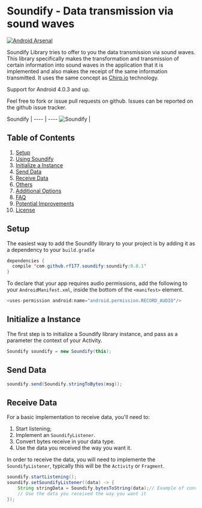 # Soundify - Data transmission via sound waves

[![Android Arsenal](https://img.shields.io/badge/Android%20Arsenal-Soundify-brightgreen.svg?style=flat)](http://android-arsenal.com/details/1/4595)

Soundify Library tries to offer to you the data transmission via sound waves. This library specifically makes the transformation and transmission of certain information into sound waves in the application that it is implemented and also makes the receipt of the same information transmitted. 
It uses the same concept as [Chirp.io](https://www.chirp.io/) technology.

Support for Android 4.0.3 and up.

Feel free to fork or issue pull requests on github. Issues can be reported on the github issue tracker.


Soundify | 
---- | ----
![Soundify](https://github.com/RF177/Soundify/blob/Work/gem2.gif?raw=true) | 

## Table of Contents
1. [Setup](#setup)
2. [Using Soundify](#using-soundify)
  1. [Initialize a Instance](#Initialize-a-instance)	
  2. [Send Data](#send-data)
  3. [Receive Data](#receive-data-listener)
  4. [Others](#others-configs)
3. [Additional Options](#additional-options)
4. [FAQ](#faq)
5. [Potential Improvements](#potential-improvements)
6. [License](#license)


## Setup
The easiest way to add the Soundify library to your project is by adding it as a dependency to your `build.gradle`
```java
dependencies {
  compile 'com.github.rf177.soundify:soundify:0.0.1'
}
```

To declare that your app requires audio permissions, add the following to your `AndroidManifest.xml`, inside the bottom of the `<manifest>` element.
``` java
<uses-permission android:name="android.permission.RECORD_AUDIO"/>
```

## Initialize a Instance
The first step is to initialize a Soundify library instance, and pass as a parameter the context of your Activity.
```java
Soundify soundify = new Soundify(this);
```

## Send Data

```java
soundify.send(Soundify.stringToBytes(msg));
```

## Receive Data
For a basic implementation to receive data, you'll need to:

1. Start listening;
2. Implement an `SoundifyListener`.
3. Convert bytes receive in your data type.
4. Use the data you received the way you want it.

In order to receive the data, you will need to implemente the `SoundifyListener`, typically this will be the `Activity` or `Fragment`.

```java
soundify.startListening();
soundify.setSoundifyListener((data) -> {
	String stringData = Soundify.bytesToString(data);// Example of convert bytes to string
	// Use the data you received the way you want it	
});
```
